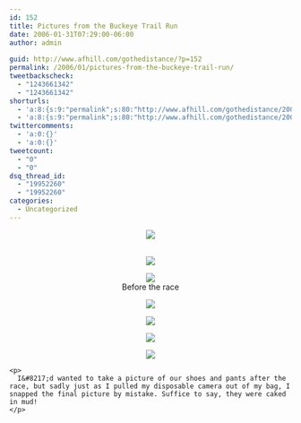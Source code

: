 ```yaml
---
id: 152
title: Pictures from the Buckeye Trail Run
date: 2006-01-31T07:29:00-06:00
author: admin
  
guid: http://www.afhill.com/gothedistance/?p=152
permalink: /2006/01/pictures-from-the-buckeye-trail-run/
tweetbackscheck:
  - "1243661342"
  - "1243661342"
shorturls:
  - 'a:8:{s:9:"permalink";s:80:"http://www.afhill.com/gothedistance/2006/01/pictures-from-the-buckeye-trail-run/";s:7:"tinyurl";s:25:"http://tinyurl.com/c6mvmr";s:4:"isgd";s:17:"http://is.gd/h9We";s:5:"bitly";s:18:"http://bit.ly/9kwE";s:5:"snipr";s:22:"http://snipr.com/ap0h0";s:5:"snurl";s:22:"http://snurl.com/ap0h0";s:7:"snipurl";s:24:"http://snipurl.com/ap0h0";s:4:"trim";s:17:"http://tr.im/cjo8";}'
  - 'a:8:{s:9:"permalink";s:80:"http://www.afhill.com/gothedistance/2006/01/pictures-from-the-buckeye-trail-run/";s:7:"tinyurl";s:25:"http://tinyurl.com/c6mvmr";s:4:"isgd";s:17:"http://is.gd/h9We";s:5:"bitly";s:18:"http://bit.ly/9kwE";s:5:"snipr";s:22:"http://snipr.com/ap0h0";s:5:"snurl";s:22:"http://snurl.com/ap0h0";s:7:"snipurl";s:24:"http://snipurl.com/ap0h0";s:4:"trim";s:17:"http://tr.im/cjo8";}'
twittercomments:
  - 'a:0:{}'
  - 'a:0:{}'
tweetcount:
  - "0"
  - "0"
dsq_thread_id:
  - "19952260"
  - "19952260"
categories:
  - Uncategorized
---
```

<div align="center">
  <img src="http://images16.fotki.com/v274/photos/9/98745/1821784/bridget-vi.jpg" /></p> 
  
  <p>
    <lj-cut text="more behind the cut"><br /> <img src="http://images15.fotki.com/v269/photos/9/98745/1821784/stairs-vi.jpg" />
  </p>
  
  <p>
    <img src="http://images15.fotki.com/v268/photos/9/98745/1821784/three-vi.jpg" /><br /> Before the race
  </p>
  
  <p>
    <img src="http://images16.fotki.com/v275/photos/9/98745/1821784/trail2-vi.jpg" />
  </p>
  
  <p>
    <img src="http://images15.fotki.com/v267/photos/9/98745/1821784/trail3-vi.jpg" />
  </p>
  
  <p>
    <img src="http://images12.fotki.com/v253/photos/9/98745/1821784/trail-vi.jpg" />
  </p>
  
  <p>
    <img src="http://images16.fotki.com/v274/photos/9/98745/1821784/waterfall-vi.jpg" /></lj-cut> </div> 
    
    <p>
      I&#8217;d wanted to take a picture of our shoes and pants after the race, but sadly just as I pulled my disposable camera out of my bag, I snapped the final picture by mistake. Suffice to say, they were caked in mud!
    </p>